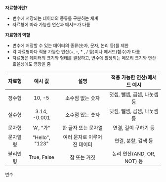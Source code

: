 **자료형이란?**
- 변수에 저장되는 데이터의 종류를 구분하는 체계
- 자료형에 따라 가능한 연산과 메서드가 다름

**자료형의 역할**
- 변수에 저장할 수 있는 데이터의 종류(숫자, 문자, 논리 등)를 제한
- 각 자료형마다 적용 가능한 연산(+,  -,  * , / 등)이나 메서드(함수)가 다름
- 자료형은 데이터의 크기와 형태를 결정하고, 변수에 할당되는 메모리 크기와 연산 효율성에도 영향을 줌

| 자료형  |      예시 값      |       설명        |   적용 가능한 연산/메서드 예시    |
| :--: | :------------: | :-------------: | :-------------------: |
| 정수형  |     10, -5     |    소수점 없는 숫자    |   덧셈, 뺄셈, 곱셈, 나눗셈 등   |
| 실수형  |  3.14, -0.001  |    소수점 있는 숫자    |   덧셈, 뺄셈, 곱셈, 나눗셈 등   |
| 문자형  |    'A', "가"    |   한 글자 또는 문자열   |     연결, 길이 구하기 등      |
| 문자열형 | "Hello", "123" | 여러 문자로 이루어진 데이터 |     연결, 분할, 검색 등      |
| 불리언형 |  True, False   |     참 또는 거짓     | 논리 연산(AND, OR, NOT) 등 |























변수